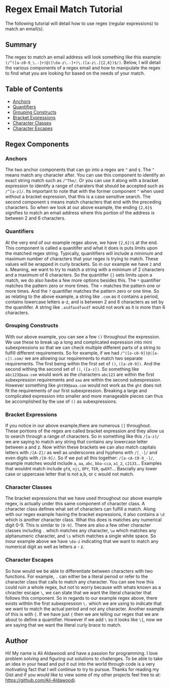 # Regex Email Match Tutorial

The following tutorial will detail how to use regex (regular expressions) to match an email(s).

## Summary

The regex to match an email address will look something like this example: `(/^([a-z0-9_\.-]+)@([\da-z\.-]+)\.([a-z\.]{2,6})$/)`. Below, I will detail the various components of a regex email and how to manipulate the regex to find what you are looking for based on the needs of your match. 


## Table of Contents

- [Anchors](#anchors)
- [Quantifiers](#quantifiers)
- [Grouping Constructs](#grouping-constructs)
- [Bracket Expressions](#bracket-expressions)
- [Character Classes](#character-classes)
- [Character Escapes](#character-escapes)

## Regex Components

### Anchors
The two anchor components that can go into a regex are `^` and `$`. The `^` means match any character after. You can use this component to identify an exact string match such as `/^The/`. Or you can use it along with a bracket expression to identify a range of charaters that should be accepted such as `/^[a-z]/`. Its important to note that with the former component `^` when used without a bracket expression, that this is a case sensitive search. The second component `$` means match characters that end with the preceding characters. So when we look at our above example, the ending `{2,6}$` signifies to match an email address where this portion of the address is between 2 and 6 characters. 

### Quantifiers
At the very end of our example regex above, we have `{2,6})$` at the end. This component is called a quanitifer and what it does is puts limits upon the matched regex string. Typically, quanitifiers will include a minimum and maximum number of characters that your regex is trying to match. These values will be wrapped in curly brackets. So in our example we have `2` and `6`. Meaning, we want to try to match a string with a minimum of 2 characters and a maximum of 6 characters. So the quanitifer `{}` sets limits upon a match, we do also havbe a few more options besides this. The `*` quantifier matches the pattern zero or more times. The `+` matches the pattern one or more times. And the `?` quantifier matches the pattern zero or one time. So as relating to the above example, a string like `.com` as it contains a period, contains lowercase letters a-z, and is between 2 and 6 characters as set by the quanitifer. A string like `.asdfasdfasdf` would not work as it is more than 6 characters. 

### Grouping Constructs
With our above example, you can see a few `()` throughout the expression. We use these to break up a long and complicated expression into mini subexpressions so that we can check multiple different parts of a string to fulfill different requirements. So for example, if we had `/^([a-c0-9])@([a-c]).com/` we are allowing our requirements to match two separate requirements. The first being within the first set of `()`, `([a-z0-9])`. And the second withing the second set of `()`, `([a-z])`. So something like `abc123@aaa.com` would work as the characters `abc123` are within the first subexpression requirements and `aaa` are within the second subexpression. However something like `ght99@aaa.com` would not work as the `ght` does not fit the requirements of our first subexpression. Breaking a large and complicated expression into smaller and more manageable pieces can thus be accomplished by the use of `()` as subexpressions.

### Bracket Expressions
If you notice in our above example,there are numerous `[]` throughout. These portions of the regex are called bracket expression and they allow us to search through a range of characters. So in something like this `/[a-z]/` we are saying to match any string that contains any lowercase letter between a and z. Now within these brackets we can also match capitals letters with `/[A-Z]/` as well as underscores and hyphens with `/[_-]/` and even digits with `/[0-9]/`. So if we put all this together: `/[a-cA-C0-9_-]/`, example matches would include `a`, `aa`, `abc`, `bba-cca`, `a1_2`, `c2133`... Examples that wouldnt match include `gfd`, `nji`, `OPY`, `TER`, `qwERT`... Bascially any lower case or uppercase letter that is not a,b, or c would not match.

### Character Classes
The bracket expressions that we have used throughout our above example regex, is actually under this same component of character class. A character class defines what set of characters can fulfill a match. Along with our regex example having the bracket expressions, it also contains a `\d` which is another character class. What this does is matches any numerical digit 0-9. This is similar to `[0-9]`. There are also a few other character classes including `.` which matches any character, `\w` which matches any alphanumeric character, and `\s` which matches a single white space. So inour example above we have `\da-z` indicating that we want to match any numerical digit as well as letters a - z. 

### Character Escapes
So how would we be able to differentiate between characters with two functions. For example, `.` can either be a literal period or refer to the character class that calls to match any character. You can see how this could ruin a whole regex, but not to worry because with whats known as a chracter escape `\`, we can state that we want the literal character that follows this component. So in regards to our example regex above, there exists withtin the first subexpression `\.` which we are using to indicate that we want to match the actual period and not any character. Another example of this is with `{`. If we have just `{` then we are telling our regex that we are about to define a quantifier. However if we add `\` so it looks like `\{`, now we are saying that we want the literal curly brace to match.
  
## Author

Hi! My name is Ali Aldawoodi and have a passion for programming. I love problem solving and figuring out solutions to challenges. To be able to take an idea in your head and put it out into the world through code is a very motivating fact that I will continue to try to pursue. Thanks for reading my Gist and if you would like to view some of my other projects feel free to at: https://github.com/Ali-Aldawoodi.
